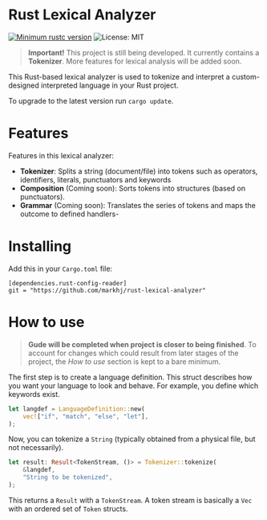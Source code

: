 # Rust Lexical Analyzer
[![Minimum rustc version](https://img.shields.io/badge/rustc-1.63+-lightgray.svg)](https://github.com/markhj/rust-config-reader)
![License: MIT](https://img.shields.io/badge/License-MIT-yellow.svg)

> **Important!**
> This project is still being developed. It currently contains a **Tokenizer**.
> More features for lexical analysis will be added soon.

This Rust-based lexical analyzer is used to tokenize and interpret a custom-designed interpreted language
in your Rust project.

To upgrade to the latest version run ``cargo update``.

# Features
Features in this lexical analyzer:

- **Tokenizer**: Splits a string (document/file) into tokens such as operators, identifiers, literals, punctuators and keywords
- **Composition** (Coming soon): Sorts tokens into structures (based on punctuators).
- **Grammar** (Coming soon): Translates the series of tokens and maps the outcome to defined handlers- 

# Installing

Add this in your ``Cargo.toml`` file:

````
[dependencies.rust-config-reader]
git = "https://github.com/markhj/rust-lexical-analyzer"
````

# How to use
> **Gude will be completed when project is closer to being finished**.
> To account for changes which could result from later stages of the project,
> the _How to use_ section is kept to a bare minimum.

The first step is to create a language definition. This struct describes how you want
your language to look and behave. For example, you define which keywords exist.

````rust
let langdef = LanguageDefinition::new(
    vec!["if", "match", "else", "let"],
);
````

Now, you can tokenize a ``String`` (typically obtained from a physical file, but not necessarily).

````rust
let result: Result<TokenStream, ()> = Tokenizer::tokenize(
    &langdef,
    "String to be tokenized",
);
````

This returns a ``Result`` with a ``TokenStream``.
A token stream is basically a ``Vec`` with an ordered set of ``Token`` structs.  
